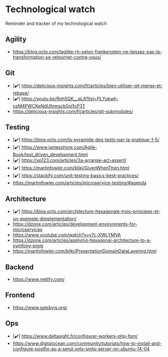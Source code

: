 # Technological watch
Reminder and tracker of my technological watch

## Agility
* https://blog.octo.com/lagilite-rh-selon-frankenstein-ne-laissez-pas-la-transformation-se-retourner-contre-vous/

## Git
* [✔️] https://delicious-insights.com/fr/articles/bien-utiliser-git-merge-et-rebase/
* [✔️] https://youtu.be/Rnh5QK__pLA?list=PLYukwh-ozM4PWCKeNdUfnmscb0oI1cP3T
* https://delicious-insights.com/fr/articles/git-submodules/

## Testing
* [✔️] https://blog.octo.com/la-pyramide-des-tests-par-la-pratique-1-5/
* [✔️] https://www.jamesshore.com/Agile-Book/test_driven_development.html
* [✔️] https://xp123.com/articles/3a-arrange-act-assert/
* [✔️] https://martinfowler.com/bliki/GivenWhenThen.html
* [✔️] https://stackify.com/unit-testing-basics-best-practices/
* https://martinfowler.com/articles/microservice-testing/#agenda

## Architecture
* [✔️] https://blog.octo.com/architecture-hexagonale-trois-principes-et-un-exemple-dimplementation/
* https://dzone.com/articles/development-environments-for-microservices
* https://www.youtube.com/watch?v=y7c-XWLYMVA
* https://dzone.com/articles/applying-hexagonal-architecture-to-a-symfony-proje
* https://martinfowler.com/bliki/PresentationDomainDataLayering.html

## Backend
* https://www.netlify.com/

## Frontend
* https://www.gatsbyjs.org/

## Ops
* [✔️] https://www.deltasight.fr/configurer-workers-php-fpm/
* https://www.digitalocean.com/community/tutorials/how-to-install-and-configure-postfix-as-a-send-only-smtp-server-on-ubuntu-14-04

